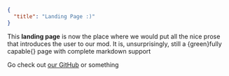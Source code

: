 ```json
{
  "title": "Landing Page :)"
}
```

This **landing page** is now the place where we would put all the nice prose that introduces the user to our mod. It is,
unsurprisingly, still a {green}fully capable{} page with complete markdown support


Go check out [our GitHub](https://github.com/wisp-forest/) or something